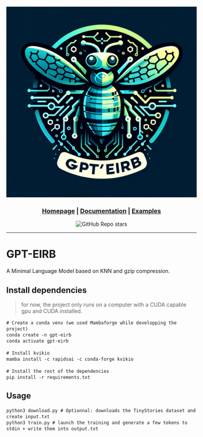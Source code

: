 <div align="center">

[![logo](https://raw.githubusercontent.com/Leikoe/GPT-EIRB/main/docs/logo.png)](https://github.com/Leikoe/gpt-eirb/)

<h3>

[Homepage](https://github.com/Leikoe/gpt-eirb/edit/main) | [Documentation](/docs) | [Examples](/examples)

</h3>

![GitHub Repo stars](https://img.shields.io/github/stars/Leikoe/gpt-eirb)

</div>

---
# GPT-EIRB

A Minimal Language Model based on KNN and gzip compression.

## Install dependencies

> for now, the project only runs on a computer with a CUDA capable gpu and CUDA installed.

```shell
# Create a conda venv (we used Mambaforge while developping the project)
conda create -n gpt-eirb
conda activate gpt-eirb

# Install kvikio
mamba install -c rapidsai -c conda-forge kvikio

# Install the rest of the dependencies
pip install -r requirements.txt
```

## Usage

```shell
python3 download.py # Optionnal: downloads the TinyStories dataset and create input.txt
python3 train.py # launch the training and generate a few tokens to stdin + write them into output.txt
```
